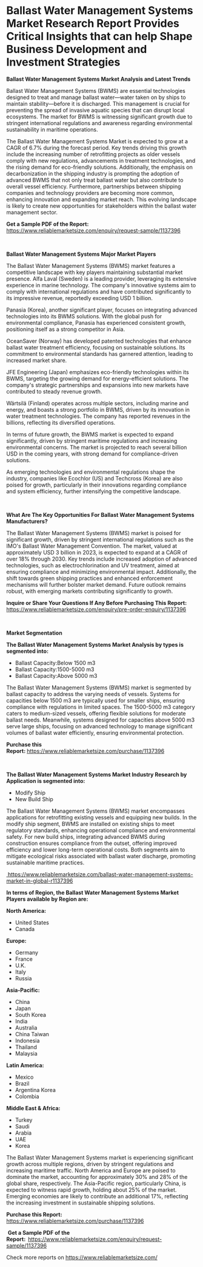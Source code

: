 <p><h1>Ballast Water Management Systems Market Research Report Provides Critical Insights that can help Shape Business Development and Investment Strategies</h1></p><p><strong>Ballast Water Management Systems Market Analysis and Latest Trends</strong></p>
<p><p>Ballast Water Management Systems (BWMS) are essential technologies designed to treat and manage ballast water—water taken on by ships to maintain stability—before it is discharged. This management is crucial for preventing the spread of invasive aquatic species that can disrupt local ecosystems. The market for BWMS is witnessing significant growth due to stringent international regulations and awareness regarding environmental sustainability in maritime operations.</p><p>The Ballast Water Management Systems Market is expected to grow at a CAGR of 6.7% during the forecast period. Key trends driving this growth include the increasing number of retrofitting projects as older vessels comply with new regulations, advancements in treatment technologies, and the rising demand for eco-friendly solutions. Additionally, the emphasis on decarbonization in the shipping industry is prompting the adoption of advanced BWMS that not only treat ballast water but also contribute to overall vessel efficiency. Furthermore, partnerships between shipping companies and technology providers are becoming more common, enhancing innovation and expanding market reach. This evolving landscape is likely to create new opportunities for stakeholders within the ballast water management sector.</p></p>
<p><strong>Get a Sample PDF of the Report:&nbsp;</strong> <a href="https://www.reliablemarketsize.com/enquiry/request-sample/1137396?utm_campaign=3516&utm_medium=2&utm_source=Github&utm_content=ia&utm_term=09042025&utm_id=ballast-water-management-systems">https://www.reliablemarketsize.com/enquiry/request-sample/1137396</a></p>
<p>&nbsp;</p>
<p><strong>Ballast Water Management Systems Major Market Players</strong></p>
<p><p>The Ballast Water Management Systems (BWMS) market features a competitive landscape with key players maintaining substantial market presence. Alfa Laval (Sweden) is a leading provider, leveraging its extensive experience in marine technology. The company's innovative systems aim to comply with international regulations and have contributed significantly to its impressive revenue, reportedly exceeding USD 1 billion.</p><p>Panasia (Korea), another significant player, focuses on integrating advanced technologies into its BWMS solutions. With the global push for environmental compliance, Panasia has experienced consistent growth, positioning itself as a strong competitor in Asia.</p><p>OceanSaver (Norway) has developed patented technologies that enhance ballast water treatment efficiency, focusing on sustainable solutions. Its commitment to environmental standards has garnered attention, leading to increased market share.</p><p>JFE Engineering (Japan) emphasizes eco-friendly technologies within its BWMS, targeting the growing demand for energy-efficient solutions. The company's strategic partnerships and expansions into new markets have contributed to steady revenue growth.</p><p>Wärtsilä (Finland) operates across multiple sectors, including marine and energy, and boasts a strong portfolio in BWMS, driven by its innovation in water treatment technologies. The company has reported revenues in the billions, reflecting its diversified operations.</p><p>In terms of future growth, the BWMS market is expected to expand significantly, driven by stringent maritime regulations and increasing environmental concerns. The market is projected to reach several billion USD in the coming years, with strong demand for compliance-driven solutions.</p><p>As emerging technologies and environmental regulations shape the industry, companies like Ecochlor (US) and Techcross (Korea) are also poised for growth, particularly in their innovations regarding compliance and system efficiency, further intensifying the competitive landscape.</p></p>
<p>&nbsp;</p>
<p><strong>What Are The Key Opportunities For Ballast Water Management Systems Manufacturers?</strong></p>
<p><p>The Ballast Water Management Systems (BWMS) market is poised for significant growth, driven by stringent international regulations such as the IMO's Ballast Water Management Convention. The market, valued at approximately USD 3 billion in 2023, is expected to expand at a CAGR of over 18% through 2030. Key trends include increased adoption of advanced technologies, such as electrochlorination and UV treatment, aimed at ensuring compliance and minimizing environmental impact. Additionally, the shift towards green shipping practices and enhanced enforcement mechanisms will further bolster market demand. Future outlook remains robust, with emerging markets contributing significantly to growth.</p></p>
<p><strong>Inquire or Share Your Questions If Any Before Purchasing This Report:</strong> <a href="https://www.reliablemarketsize.com/enquiry/pre-order-enquiry/1137396?utm_campaign=3516&utm_medium=2&utm_source=Github&utm_content=ia&utm_term=09042025&utm_id=ballast-water-management-systems">https://www.reliablemarketsize.com/enquiry/pre-order-enquiry/1137396</a></p>
<p>&nbsp;</p>
<p><strong>Market Segmentation</strong></p>
<p><strong>The Ballast Water Management Systems Market Analysis by types is segmented into:</strong></p>
<p><ul><li>Ballast Capacity:Below 1500 m3</li><li>Ballast Capacity:1500-5000 m3</li><li>Ballast Capacity:Above 5000 m3</li></ul></p>
<p><p>The Ballast Water Management Systems (BWMS) market is segmented by ballast capacity to address the varying needs of vessels. Systems for capacities below 1500 m3 are typically used for smaller ships, ensuring compliance with regulations in limited spaces. The 1500-5000 m3 category caters to medium-sized vessels, offering flexible solutions for moderate ballast needs. Meanwhile, systems designed for capacities above 5000 m3 serve large ships, focusing on advanced technology to manage significant volumes of ballast water efficiently, ensuring environmental protection.</p></p>
<p><strong>Purchase this Report:&nbsp;</strong><a href="https://www.reliablemarketsize.com/purchase/1137396?utm_campaign=3516&utm_medium=2&utm_source=Github&utm_content=ia&utm_term=09042025&utm_id=ballast-water-management-systems">https://www.reliablemarketsize.com/purchase/1137396</a></p>
<p>&nbsp;</p>
<p><strong>The Ballast Water Management Systems Market Industry Research by Application is segmented into:</strong></p>
<p><ul><li>Modify Ship</li><li>New Build Ship</li></ul></p>
<p><p>The Ballast Water Management Systems (BWMS) market encompasses applications for retrofitting existing vessels and equipping new builds. In the modify ship segment, BWMS are installed on existing ships to meet regulatory standards, enhancing operational compliance and environmental safety. For new build ships, integrating advanced BWMS during construction ensures compliance from the outset, offering improved efficiency and lower long-term operational costs. Both segments aim to mitigate ecological risks associated with ballast water discharge, promoting sustainable maritime practices.</p></p>
<p><a href="https://www.reliablemarketsize.com/ballast-water-management-systems-market-in-global-r1137396?utm_campaign=3516&utm_medium=2&utm_source=Github&utm_content=ia&utm_term=09042025&utm_id=ballast-water-management-systems">&nbsp;https://www.reliablemarketsize.com/ballast-water-management-systems-market-in-global-r1137396</a></p>
<p><strong>In terms of Region, the Ballast Water Management Systems Market Players available by Region are:</strong></p>
<p>
    <p> <strong> North America: </strong>
        <ul>
            <li>United States</li>
            <li>Canada</li>
        </ul>
        </p> 
    <p> <strong> Europe: </strong>
        <ul>
            <li>Germany</li>
            <li>France</li>
            <li>U.K.</li>
            <li>Italy</li>
            <li>Russia</li>
        </ul>
        </p> 
    <p> <strong> Asia-Pacific: </strong>
        <ul>
            <li>China</li>
            <li>Japan</li>
            <li>South Korea</li>
            <li>India</li>
            <li>Australia</li>
            <li>China Taiwan</li>
            <li>Indonesia</li>
            <li>Thailand</li>
            <li>Malaysia</li>
        </ul>
        </p> 
    <p> <strong> Latin America: </strong>
        <ul>
            <li>Mexico</li>
            <li>Brazil</li>
            <li>Argentina Korea</li>
            <li>Colombia</li>
        </ul>
        </p> 
    <p> <strong> Middle East & Africa: </strong>
        <ul>
            <li>Turkey</li>
            <li>Saudi</li>
            <li>Arabia</li>
            <li>UAE</li>
            <li>Korea</li>
        </ul>
    </p>
    </p>
<p><p>The Ballast Water Management Systems market is experiencing significant growth across multiple regions, driven by stringent regulations and increasing maritime traffic. North America and Europe are poised to dominate the market, accounting for approximately 30% and 28% of the global share, respectively. The Asia-Pacific region, particularly China, is expected to witness rapid growth, holding about 25% of the market. Emerging economies are likely to contribute an additional 17%, reflecting the increasing investment in sustainable shipping solutions.</p></p>
<p><strong>Purchase this Report: </strong><a href="https://www.reliablemarketsize.com/purchase/1137396?utm_campaign=3516&utm_medium=2&utm_source=Github&utm_content=ia&utm_term=09042025&utm_id=ballast-water-management-systems">https://www.reliablemarketsize.com/purchase/1137396</a></p>
<p>&nbsp;<strong>Get a Sample PDF of the Report:&nbsp;&nbsp;</strong><a href="https://www.reliablemarketsize.com/enquiry/request-sample/1137396?utm_campaign=3516&utm_medium=2&utm_source=Github&utm_content=ia&utm_term=09042025&utm_id=ballast-water-management-systems">https://www.reliablemarketsize.com/enquiry/request-sample/1137396</a></p>
<p><strong></strong></p>
<p>Check more reports on <a href="https://www.reliablemarketsize.com/?utm_campaign=3516&utm_medium=2&utm_source=Github&utm_content=ia&utm_term=09042025&utm_id=ballast-water-management-systems">https://www.reliablemarketsize.com/</a></p>